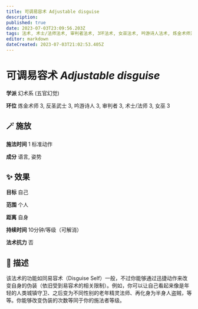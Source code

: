 ```yaml
---
title: 可调易容术 Adjustable disguise
description: 
published: true
date: 2023-07-03T23:09:56.203Z
tags: 法术, 术士/法师法术, 审判者法术, 3环法术, 女巫法术, 吟游诗人法术, 炼金术师法术, 反圣武士法术, 幻术系, 五官幻觉
editor: markdown
dateCreated: 2023-07-03T21:02:53.405Z
---
```


# **可调易容术** *Adjustable disguise*

**学派** 幻术系 (五官幻觉) 

**环位** 炼金术师 3, 反圣武士 3, 吟游诗人 3, 审判者 3, 术士/法师 3, 女巫 3

## 🪄 施放

**施法时间** 1 标准动作

**成分** 语言, 姿势

## ✨ 效果 

**目标** 自己 

**范围** 个人

**距离** 自身  

**持续时间** 10分钟/等级（可解消） 

**法术抗力** 否

## 📖 描述

该法术的功能如同易容术（Disguise Self）一般，不过你能够通过迅捷动作来改变自身的伪装（依旧受到易容术的相关限制）。例如，你可以让自己看起来像是年轻的人类城镇守卫、之后变为不同性别的老年精灵法师、再化身为半身人盗贼，等等。你能够改变伪装的次数等同于你的施法者等级。
    